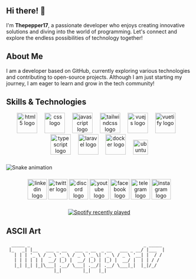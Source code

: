 ## Hi there! 👋

I'm **Thepepper17**, a passionate developer who enjoys creating innovative solutions and diving into the world of programming. Let's connect and explore the endless possibilities of technology together!

## About Me

I am a developer based on GitHub, currently exploring various technologies and contributing to open-source projects. Although I am just starting my journey, I am eager to learn and grow in the tech community!

## Skills & Technologies

<div ali
<div align="center">
  <img src="https://cdn.jsdelivr.net/gh/devicons/devicon/icons/html5/html5-original.svg" height="55" alt="html5 logo"  />
  <img width="12" />
  <img src="https://cdn.jsdelivr.net/gh/devicons/devicon/icons/css3/css3-original.svg" height="55" alt="css logo"  />
  <img width="12" />
  <img src="https://cdn.jsdelivr.net/gh/devicons/devicon/icons/javascript/javascript-original.svg" height="55" alt="javascript logo"  />
  <img width="12" />
  <img src="https://cdn.simpleicons.org/tailwindcss/06B6D4" height="55" alt="tailwindcss logo"  />
  <img width="12" />
  <img src="https://cdn.jsdelivr.net/gh/devicons/devicon/icons/vuejs/vuejs-original.svg" height="55" alt="vuejs logo"  />
  <img width="12" />
  <img src="https://cdn.jsdelivr.net/gh/devicons/devicon/icons/vuetify/vuetify-original.svg" height="55" alt="vuetify logo"  />
  <img width="12" />
  <img src="https://cdn.jsdelivr.net/gh/devicons/devicon/icons/typescript/typescript-original.svg" height="55" alt="typescript logo"  />
  <img width="12" />
  <img src="https://cdn.jsdelivr.net/gh/devicons/devicon/icons/laravel/laravel-original.svg" height="55" alt="laravel logo"  />
  <img width="12" />
  <img src="https://cdn.jsdelivr.net/gh/devicons/devicon/icons/docker/docker-original.svg" height="55" alt="docker logo"  />
  <img width="12" />
  <img src="https://cdn.simpleicons.org/ubuntu/E95420" height="40" alt="ubuntu logo"  />
</div>

###

<img src="https://raw.githubusercontent.com/Thepepper17/Thepepper17/public/asset/snake.svg" alt="Snake animation" />

###

<div align="center">
  <img src="https://raw.githubusercontent.com/maurodesouza/profile-readme-generator/master/src/assets/icons/social/linkedin/default.svg" width="52" height="55" alt="linkedin logo"  />
  <img src="https://raw.githubusercontent.com/maurodesouza/profile-readme-generator/master/src/assets/icons/social/twitter/default.svg" width="52" height="55" alt="twitter logo"  />
  <img src="https://raw.githubusercontent.com/maurodesouza/profile-readme-generator/master/src/assets/icons/social/discord/default.svg" width="52" height="55" alt="discord logo"  />
  <img src="https://raw.githubusercontent.com/maurodesouza/profile-readme-generator/master/src/assets/icons/social/youtube/default.svg" width="52" height="55" alt="youtube logo"  />
  <img src="https://raw.githubusercontent.com/maurodesouza/profile-readme-generator/master/src/assets/icons/social/facebook/default.svg" width="52" height="55" alt="facebook logo"  />
  <img src="https://raw.githubusercontent.com/maurodesouza/profile-readme-generator/master/src/assets/icons/social/telegram/default.svg" width="52" height="55" alt="telegram logo"  />
  <img src="https://raw.githubusercontent.com/maurodesouza/profile-readme-generator/master/src/assets/icons/social/instagram/default.svg" width="52" height="55" alt="instagram logo"  />
</div>

###

<div align="center">
  <a href="https://open.spotify.com/user/Rja.ambrad">
    <img src="https://spotify-recently-played-readme.vercel.app/api?user=Rja.ambrad&count=5&unique=false" alt="Spotify recently played"  />
  </a>
</div>

###


## ASCII Art

```
  _____ _                                           _ _____ 
 |_   _| |__   ___ _ __   ___ _ __  _ __   ___ _ __/ |___  |
   | | | '_ \ / _ \ '_ \ / _ \ '_ \| '_ \ / _ \ '__| |  / / 
   | | | | | |  __/ |_) |  __/ |_) | |_) |  __/ |  | | / /  
   |_| |_| |_|\___| .__/ \___| .__/| .__/ \___|_|  |_|/_/   
                  |_|        |_|   |_|                      
```

